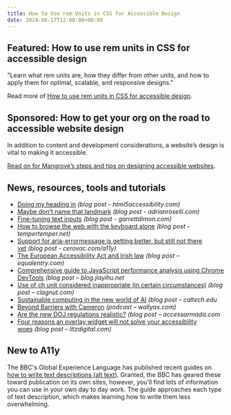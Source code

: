 ```yaml
---
title: How to Use rem Units in CSS for Accessible Design
date: 2024-06-17T12:00:08+00:00
---
```


## Featured: How to use rem units in CSS for accessible design

"Learn what rem units are, how they differ from other units, and how to apply them for optimal, scalable, and responsive designs."

Read more of [How to use rem units in CSS for accessible design](https://www.a11y-collective.com/blog/what-is-rem-in-css/).

## Sponsored: How to get your org on the road to accessible website design

In addition to content and development considerations, a website’s design is vital to making it accessible.

[Read on for Mangrove’s steps and tips on designing accessible websites](https://bit.ly/3VtkCnh).

## News, resources, tools and tutorials

- [Doing my heading in](https://html5accessibility.com/stuff/2024/06/05/doing-my-heading-in/) *(blog post - html5accessibility.com)*
- [Maybe don’t name that landmark](https://adrianroselli.com/2024/06/maybe-dont-name-that-landmark.html) *(blog post - adrianroselli.com)*
- [Fine-tuning text inputs](https://garrettdimon.com/journal/posts/fine-tuning-text-inputs) *(blog post - garrettdimon.com)*
- [How to browse the web with the keyboard alone](https://www.tempertemper.net/blog/how-to-browse-the-web-with-the-keyboard-alone) *(blog post - tempertemper.net)*
- [Support for aria-errormessage is getting better, but still not there yet](https://cerovac.com/a11y/2024/06/support-for-aria-errormessage-is-getting-better-but-still-not-there-yet/) *(blog post - cerovac.com/a11y)*
- [The European Accessibility Act and Irish law](https://equalentry.com/accessibility-act-europe-irish-law/) *(blog post – equalentry.com)*
- [Comprehensive guide to JavaScript performance analysis using Chrome DevTools](https://blog.jiayihu.net/comprenhensive-guide-chrome-performance/) *(blog post – blog.jiayihu.net*
- [Use of ch unit considered inappropriate (in certain circumstances)](https://clagnut.com/blog/2432/) *(blog post – clagnut.com)*
- [Sustainable computing in the new world of AI](https://www.caltech.edu/about/news/sustainable-computing-in-the-new-world-of-ai) *(blog post – caltech.edu*
- [Beyond Barriers with Cameron](https://wallyax.com/blog/accessibility-developer-ux-expert-insights) *(podcast – wallyax.com)*
- [Are the new DOJ regulations realistic?](https://www.accessarmada.com/blog/can-ada-title-ii-accessibility-be-efficient-a-response-to-richard-hunt/) *(blog post – accessarmada.com*
- [Four reasons an overlay widget will not solve your accessibility woes](https://litzdigital.com/blog/4-reasons-an-overlay-widget-will-not-solve-your-accessibility-woes/) *(blog post – litzdigital.com)*

## New to A11y

The BBC's Global Experience Language has published recent guides on [how to write text descriptions (alt text)](https://www.bbc.co.uk/gel/how-to-write-text-descriptions-alt-text). Granted, the BBC has geared these toward publication on its own sites, however, you'll find lots of information you can use in your own day to day work. The guide approaches each type of text description, which makes learning how to write them less overwhelming.
